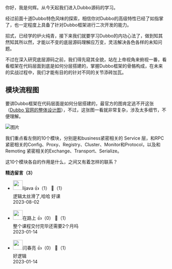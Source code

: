 你好，我是何辉。从今天起我们进入Dubbo源码的学习。

经过前面十道Dubbo特色风味的探索，相信你对Dubbo的高级特性已经了如指掌了，也一定程度上具备了针对Dubbo框架进行二次开发的能力。

招式，已经学的炉火纯青，接下来我们就要学习Dubbo的内功心法了，做到知其然知其所以然，才能以不变的底层源码理解应万变，灵活解决各色各样的未知问题。

不过在深入研究底层源码之前，我们得先窥其全貌，站在上帝视角来俯视一番，看看框架在代码层面到底是如何分层搭建的，掌握Dubbo框架的骨骼构成，在未来的实战过程中，我们才能有目的的针对不同的关节添砖加瓦。

## 模块流程图

要讲Dubbo框架在代码层面是如何分层搭建的，最官方的图肯定逃不开这张（[Dubbo 官网的整体设计图](https://dubbo.apache.org/imgs/dev/dubbo-framework.jpg)），不过，这张图一看就非常复杂，涉及太多细节，不便理解。

![图片](https://static001.geekbang.org/resource/image/5e/33/5eef3de2c1f2e9a7yyd088680f2cd833.jpg?wh=900x674)

我们重点看左侧的10个模块，分别是和business紧密相关的 Service 层，和RPC紧密相关的Config、Proxy、Registry、Cluster、Monitor和Protocol，以及和Remoting 紧密相关的Exchange、Transport、Serialize。

这10个模块各自的作用是什么，之间又有着怎样的联系？
<div><strong>精选留言（3）</strong></div><ul>
<li><img src="https://static001.geekbang.org/account/avatar/00/11/49/d6/96894426.jpg" width="30px"><span>lijava</span> 👍（1） 💬（1）<div>逻辑太丝滑了,哈哈 好课</div>2023-08-02</li><br/><li><img src="https://static001.geekbang.org/account/avatar/00/10/80/9f/6f800f1e.jpg" width="30px"><span>在路上</span> 👍（0） 💬（1）<div>整个课程交付完毕还需要2个月吗</div>2023-01-14</li><br/><li><img src="" width="30px"><span>闫春亮</span> 👍（0） 💬（1）<div>好逻辑</div>2023-01-14</li><br/>
</ul>